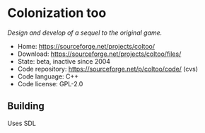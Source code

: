 # Colonization too

_Design and develop of a sequel to the original game._

- Home: https://sourceforge.net/projects/coltoo/
- Download: https://sourceforge.net/projects/coltoo/files/
- State: beta, inactive since 2004
- Code repository: https://sourceforge.net/p/coltoo/code/ (cvs)
- Code language: C++
- Code license: GPL-2.0

## Building

Uses SDL
